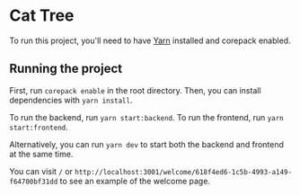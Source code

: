 # Cat Tree

To run this project, you'll need to have [Yarn](https://yarnpkg.com/) installed and corepack enabled.

## Running the project

First, run `corepack enable` in the root directory. Then, you can install dependencies with `yarn install`.

To run the backend, run `yarn start:backend`. To run the frontend, run `yarn start:frontend`.

Alternatively, you can run `yarn dev` to start both the backend and frontend at the same time.

You can visit `/` or `http://localhost:3001/welcome/618f4ed6-1c5b-4993-a149-f64700bf31dd` to see an example of the welcome page.